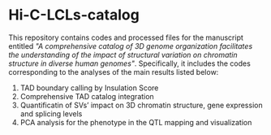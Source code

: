 # Hi-C-LCLs-catalog
This repository contains codes and processed files for the manuscript entitled *"A comprehensive catalog of 3D genome organization facilitates the understanding of the impact of structural variation on chromatin structure in diverse human genomes"*. Specifically, it includes the codes corresponding to the analyses of the main results listed below:

  1. TAD boundary calling by Insulation Score
  2. Comprehensive TAD catalog integration
  3. Quantificatin of SVs’ impact on 3D chromatin structure, gene expression and splicing levels
  4. PCA analysis for the phenotype in the QTL mapping and visualization
